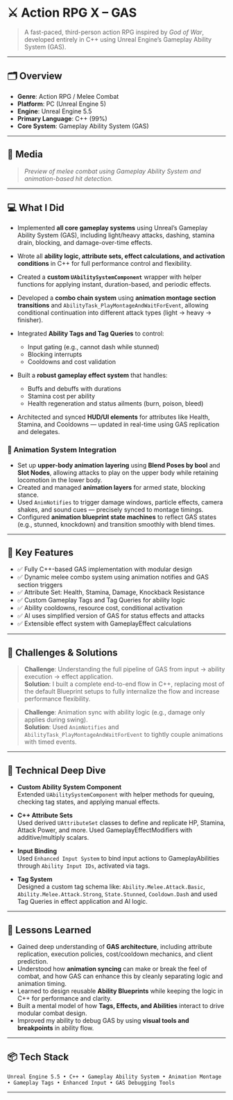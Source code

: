 # ⚔️ Action RPG X – GAS

> A fast-paced, third-person action RPG inspired by *God of War*, developed entirely in C++ using Unreal Engine’s Gameplay Ability System (GAS).

---

## 🗂 Overview

- **Genre**: Action RPG / Melee Combat  
- **Platform**: PC (Unreal Engine 5)  
- **Engine**: Unreal Engine 5.5 
- **Primary Language**: C++ (99%)  
- **Core System**: Gameplay Ability System (GAS)  

---

## 📸 Media

> *Preview of melee combat using Gameplay Ability System and animation-based hit detection.*

---

## 💻 What I Did

- Implemented **all core gameplay systems** using Unreal’s Gameplay Ability System (GAS), including light/heavy attacks, dashing, stamina drain, blocking, and damage-over-time effects.
- Wrote all **ability logic, attribute sets, effect calculations, and activation conditions** in C++ for full performance control and flexibility.
- Created a **custom `UAbilitySystemComponent`** wrapper with helper functions for applying instant, duration-based, and periodic effects.
- Developed a **combo chain system** using **animation montage section transitions** and `AbilityTask_PlayMontageAndWaitForEvent`, allowing conditional continuation into different attack types (light → heavy → finisher).
- Integrated **Ability Tags and Tag Queries** to control:
  - Input gating (e.g., cannot dash while stunned)
  - Blocking interrupts
  - Cooldowns and cost validation
- Built a **robust gameplay effect system** that handles:
  - Buffs and debuffs with durations
  - Stamina cost per ability
  - Health regeneration and status ailments (burn, poison, bleed)

- Architected and synced **HUD/UI elements** for attributes like Health, Stamina, and Cooldowns — updated in real-time using GAS replication and delegates.

### 🔄 Animation System Integration

- Set up **upper-body animation layering** using **Blend Poses by bool** and **Slot Nodes**, allowing attacks to play on the upper body while retaining locomotion in the lower body.
- Created and managed **animation layers** for armed state, blocking stance.
- Used `AnimNotifies` to trigger damage windows, particle effects, camera shakes, and sound cues — precisely synced to montage timings.
- Configured **animation blueprint state machines** to reflect GAS states (e.g., stunned, knockdown) and transition smoothly with blend times.



---

## 🔧 Key Features

- ✅ Fully C++-based GAS implementation with modular design  
- ✅ Dynamic melee combo system using animation notifies and GAS section triggers  
- ✅ Attribute Set: Health, Stamina, Damage, Knockback Resistance  
- ✅ Custom Gameplay Tags and Tag Queries for ability logic  
- ✅ Ability cooldowns, resource cost, conditional activation  
- ✅ AI uses simplified version of GAS for status effects and attacks  
- ✅ Extensible effect system with GameplayEffect calculations  

---

## 🧪 Challenges & Solutions

> **Challenge**: Understanding the full pipeline of GAS from input → ability execution → effect application.  
> **Solution**: I built a complete end-to-end flow in C++, replacing most of the default Blueprint setups to fully internalize the flow and increase performance flexibility.

> **Challenge**: Animation sync with ability logic (e.g., damage only applies during swing).  
> **Solution**: Used `AnimNotifies` and `AbilityTask_PlayMontageAndWaitForEvent` to tightly couple animations with timed events.

---

## 🔬 Technical Deep Dive

- **Custom Ability System Component**  
  Extended `UAbilitySystemComponent` with helper methods for queuing, checking tag states, and applying manual effects.

- **C++ Attribute Sets**  
  Used derived `UAttributeSet` classes to define and replicate HP, Stamina, Attack Power, and more. Used GameplayEffectModifiers with additive/multiply scalars.

- **Input Binding**  
  Used `Enhanced Input System` to bind input actions to GameplayAbilities through `Ability Input IDs`, activated via tags.

- **Tag System**  
  Designed a custom tag schema like:
  `Ability.Melee.Attack.Basic`,   `Ability.Melee.Attack.Strong`,  `State.Stunned`,  `Cooldown.Dash`
  and used Tag Queries in effect application and AI logic.
  
---

## 🧠 Lessons Learned

- Gained deep understanding of **GAS architecture**, including attribute replication, execution policies, cost/cooldown mechanics, and client prediction.
- Understood how **animation syncing** can make or break the feel of combat, and how GAS can enhance this by cleanly separating logic and animation timing.
- Learned to design reusable **Ability Blueprints** while keeping the logic in C++ for performance and clarity.
- Built a mental model of how **Tags, Effects, and Abilities** interact to drive modular combat design.
- Improved my ability to debug GAS by using **visual tools and breakpoints** in ability flow.

---

## 📦 Tech Stack

`Unreal Engine 5.5 • C++ • Gameplay Ability System • Animation Montage • Gameplay Tags • Enhanced Input • GAS Debugging Tools`

---
